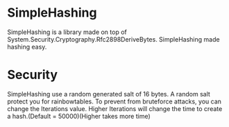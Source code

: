 # SimpleHashing
SimpleHashing is a library made on top of System.Security.Cryptography.Rfc2898DeriveBytes.
SimpleHashing made hashing easy.

# Security
SimpleHashing use a random generated salt of 16 bytes.
A random salt protect you for rainbowtables.
To prevent from bruteforce attacks, you can change the Iterations value.
Higher Iterations will change the time to create a hash.(Default = 50000)(Higher takes more time)


